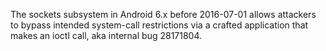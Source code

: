 The sockets subsystem in Android 6.x before 2016-07-01 allows attackers to bypass intended system-call restrictions via a crafted application that makes an ioctl call, aka internal bug 28171804.